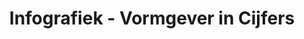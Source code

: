 ---
title: Infografiek - Vormgever in Cijfers
slug: "vormgever-in-cijfers"
description: "Als een van de opdrachten in de
              derde schijf, moesten de studenten
              een infografiek maken over
              een grafisch vormgever.<br><br>
              Simon Van Damme heeft gekozen
              om deze te benaderen met enkele
              gekke figuren die voor een mooi
              evenwicht zorgt tussen de cijfers
              en beelden."
type: "intern"
members:
    - name: "Simon Van Damme"
      direction: "Cross-Media Ontwerp"
      subdirection: "Graphic Design"
      disk: "3e Schijf"
thumbnail:
    url: "thumbnail.jpg"
    alt: ""
    height: 1
    width: 1
    text-color: "cb4b4a"
    background-color: "cb4b4a"
media:
    - url: "vormgever-in-cijfers/1.jpg"
      type: "image"
      text: "Alles begint met een duidelijke schets waarop je kan werken. Welke objecten komen waar, hoe gaat de tekst gepositioneerd
             zijn tegenover het beeld en hoe gaat het totaalbeeld eruit zien."
    - url: "vormgever-in-cijfers/2.jpg"
      type: "image"
      text: "Eens de schets klaar is, begint het digitaal uitwerken. Dit is de stap waarin je alles de uiteindelijke vorm geeft en
             perfectioneerd voor de gebruiker."
    - url: "vormgever-in-cijfers/3.jpg"
      type: "image"
created: 20/01/2017
order: 13
---